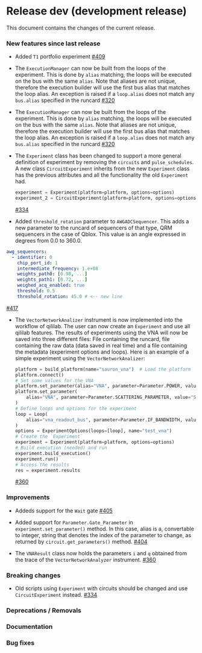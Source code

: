 # Release dev (development release)

This document contains the changes of the current release.

### New features since last release

- Added `T1` portfolio experiment
  [#409](https://github.com/qilimanjaro-tech/qililab/pull/409)

- The `ExecutionManager` can now be built from the loops of the experiment.
  This is done by `alias` matching, the loops will be executed on the bus with the same `alias`.
  Note that aliases are not unique, therefore the execution builder will use the first bus alias that matches the loop alias. An exception is raised if a `loop.alias` does not match any `bus.alias` specified in the runcard
  [#320](https://github.com/qilimanjaro-tech/qililab/pull/320)

- The `ExecutionManager` can now be built from the loops of the experiment.
  This is done by `alias` matching, the loops will be executed on the bus with the same `alias`.
  Note that aliases are not unique, therefore the execution builder will use the first bus alias that matches the loop alias. An exception is raised if a `loop.alias` does not match any `bus.alias` specified in the runcard
  [#320](https://github.com/qilimanjaro-tech/qililab/pull/320)

- The `Experiment` class has been changed to support a more general definition of experiment by removing the
  `circuits` and `pulse_schedules`. A new class `CircuitExperiment` inherits from the new `Experiment` class has the previous attributes and all the functionality the old `Experiment` had.

  ```python
  experiment = Experiment(platform=platform, options=options)
  experiment_2 = CircuitExperiment(platform=platform, options=options, circuits=[circuit])
  ```

  [#334](https://github.com/qilimanjaro-tech/qililab/pull/334)

- Added `threshold_rotation` parameter to `AWGADCSequencer`. This adds a new parameter to the runcard of sequencers of that type, QRM sequencers in the case of Qblox. This value is an angle expressed in degrees from 0.0 to 360.0.

```yml
awg_sequencers:
  - identifier: 0
    chip_port_id: 1
    intermediate_frequency: 1.e+08
    weights_path0: [0.98, ...]
    weights_path1: [0.72, ...]
    weighed_acq_enabled: true
    threshold: 0.5
    threshold_rotation: 45.0 # <-- new line
```

[#417](https://github.com/qilimanjaro-tech/qililab/pull/417)

- The `VectorNetworkAnalizer` instrument is now implemented into the workflow of qililab.
  The user can now create an `Experiment` and use all qililab features. The results of experiments using the VNA will now be saved into three different files: File containing the runcard, file containing the raw data (data saved in real time) and a file containing the metadata (experiment options and loops). Here is an example of a simple experiment using the `VectorNetworkAnalizer`:

  ```python
  platform = build_platform(name="sauron_vna")  # Load the platform
  platform.connect()
  # Set some values for the VNA
  platform.set_parameter(alias="VNA", parameter=Parameter.POWER, value=-20.0)
  platform.set_parameter(
      alias="VNA", parameter=Parameter.SCATTERING_PARAMETER, value="S21"
  )
  # Define loops and options for the experiment
  loop = Loop(
      alias="vna_readout_bus", parameter=Parameter.IF_BANDWIDTH, values=[100.0, 200.0]
  )
  options = ExperimentOptions(loops=[loop], name="test_vna")
  # Create the `Experiment`
  experiment = Experiment(platform=platform, options=options)
  # Build execution (needed) and run
  experiment.build_execution()
  experiment.run()
  # Access the results
  res = experiment.results
  ```

  [#360](https://github.com/qilimanjaro-tech/qililab/pull/360)

### Improvements

- Addeds support for the `Wait` gate
  [#405](https://github.com/qilimanjaro-tech/qililab/pull/405)

- Added support for `Parameter.Gate_Parameter` in `experiment.set_parameter()` method. In this case, alias is a, convertable to integer, string that denotes the index of the parameter to change, as returned by `circuit.get_parameters()` method.
  [#404](https://github.com/qilimanjaro-tech/qililab/pull/404)

- The `VNAResult` class now holds the parameters `i` and `q` obtained from the trace of the
  `VectorNetworkAnalyzer` instrument.
  [#360](https://github.com/qilimanjaro-tech/qililab/pull/360)

### Breaking changes

- Old scripts using `Experiment` with circuits should be changed and use `CircuitExperiment` instead.
  [#334](https://github.com/qilimanjaro-tech/qililab/pull/334)

### Deprecations / Removals

### Documentation

### Bug fixes
